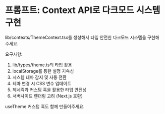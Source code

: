 # 프롬프트: Context API로 다크모드 시스템 구현

lib/contexts/ThemeContext.tsx를 생성해서 
타입 안전한 다크모드 시스템을 구현해주세요.

요구사항:
1. lib/types/theme.ts의 타입 활용
2. localStorage를 통한 설정 지속성
3. 시스템 테마 감지 및 자동 전환
4. 테마 변경 시 CSS 변수 업데이트
5. 제네릭과 커스텀 훅을 활용한 타입 안전성
6. 서버사이드 렌더링 고려 (Next.js 호환)

useTheme 커스텀 훅도 함께 만들어주세요.